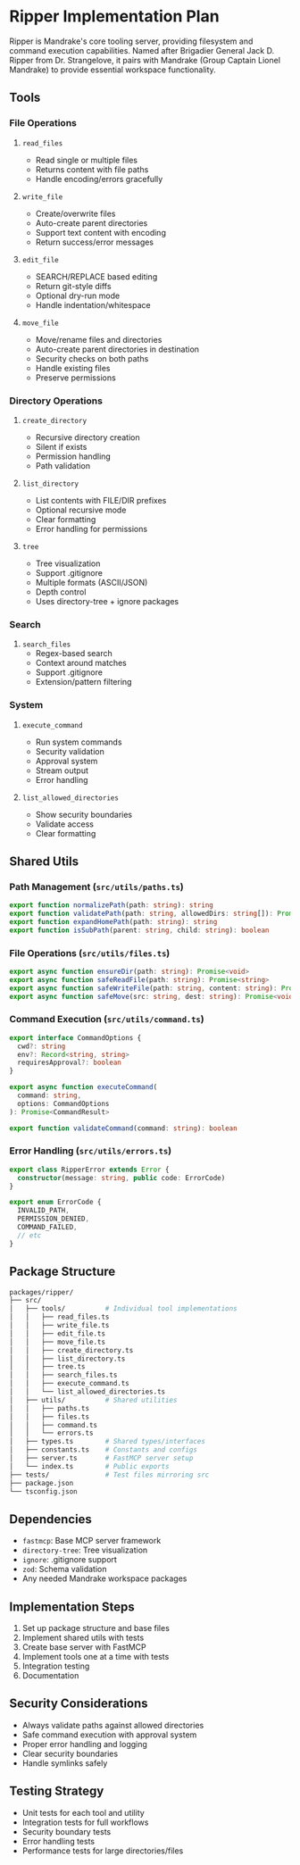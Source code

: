 # Ripper Implementation Plan

Ripper is Mandrake's core tooling server, providing filesystem and command execution capabilities. Named after Brigadier General Jack D. Ripper from Dr. Strangelove, it pairs with Mandrake (Group Captain Lionel Mandrake) to provide essential workspace functionality.

## Tools

### File Operations

1. `read_files`
   - Read single or multiple files
   - Returns content with file paths
   - Handle encoding/errors gracefully

2. `write_file`
   - Create/overwrite files
   - Auto-create parent directories
   - Support text content with encoding
   - Return success/error messages

3. `edit_file`
   - SEARCH/REPLACE based editing
   - Return git-style diffs
   - Optional dry-run mode
   - Handle indentation/whitespace

4. `move_file`
   - Move/rename files and directories
   - Auto-create parent directories in destination
   - Security checks on both paths
   - Handle existing files
   - Preserve permissions

### Directory Operations

1. `create_directory`
   - Recursive directory creation
   - Silent if exists
   - Permission handling
   - Path validation

2. `list_directory`
   - List contents with FILE/DIR prefixes
   - Optional recursive mode
   - Clear formatting
   - Error handling for permissions

3. `tree`
   - Tree visualization
   - Support .gitignore
   - Multiple formats (ASCII/JSON)
   - Depth control
   - Uses directory-tree + ignore packages

### Search

1. `search_files`
   - Regex-based search
   - Context around matches
   - Support .gitignore
   - Extension/pattern filtering

### System

1. `execute_command`
   - Run system commands
   - Security validation
   - Approval system
   - Stream output
   - Error handling

2. `list_allowed_directories`
   - Show security boundaries
   - Validate access
   - Clear formatting

## Shared Utils

### Path Management (`src/utils/paths.ts`)

```typescript
export function normalizePath(path: string): string
export function validatePath(path: string, allowedDirs: string[]): Promise<string>
export function expandHomePath(path: string): string
export function isSubPath(parent: string, child: string): boolean
```

### File Operations (`src/utils/files.ts`)

```typescript
export async function ensureDir(path: string): Promise<void>
export async function safeReadFile(path: string): Promise<string>
export async function safeWriteFile(path: string, content: string): Promise<void>
export async function safeMove(src: string, dest: string): Promise<void>
```

### Command Execution (`src/utils/command.ts`)

```typescript
export interface CommandOptions {
  cwd?: string
  env?: Record<string, string>
  requiresApproval?: boolean
}

export async function executeCommand(
  command: string, 
  options: CommandOptions
): Promise<CommandResult>

export function validateCommand(command: string): boolean
```

### Error Handling (`src/utils/errors.ts`)

```typescript
export class RipperError extends Error {
  constructor(message: string, public code: ErrorCode)
}

export enum ErrorCode {
  INVALID_PATH,
  PERMISSION_DENIED,
  COMMAND_FAILED,
  // etc
}
```

## Package Structure

```sh
packages/ripper/
├── src/
│   ├── tools/          # Individual tool implementations
│   │   ├── read_files.ts
│   │   ├── write_file.ts
│   │   ├── edit_file.ts
│   │   ├── move_file.ts
│   │   ├── create_directory.ts
│   │   ├── list_directory.ts
│   │   ├── tree.ts
│   │   ├── search_files.ts
│   │   ├── execute_command.ts
│   │   └── list_allowed_directories.ts
│   ├── utils/          # Shared utilities
│   │   ├── paths.ts
│   │   ├── files.ts
│   │   ├── command.ts
│   │   └── errors.ts
│   ├── types.ts        # Shared types/interfaces
│   ├── constants.ts    # Constants and configs
│   ├── server.ts       # FastMCP server setup
│   └── index.ts        # Public exports
├── tests/              # Test files mirroring src
├── package.json
└── tsconfig.json
```

## Dependencies

- `fastmcp`: Base MCP server framework
- `directory-tree`: Tree visualization
- `ignore`: .gitignore support
- `zod`: Schema validation
- Any needed Mandrake workspace packages

## Implementation Steps

1. Set up package structure and base files
2. Implement shared utils with tests
3. Create base server with FastMCP
4. Implement tools one at a time with tests
5. Integration testing
6. Documentation

## Security Considerations

- Always validate paths against allowed directories
- Safe command execution with approval system
- Proper error handling and logging
- Clear security boundaries
- Handle symlinks safely

## Testing Strategy

- Unit tests for each tool and utility
- Integration tests for full workflows
- Security boundary tests
- Error handling tests
- Performance tests for large directories/files
